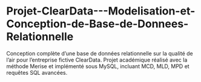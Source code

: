# Projet-ClearData---Modelisation-et-Conception-de-Base-de-Donnees-Relationnelle
Conception complète d’une base de données relationnelle sur la qualité de l’air pour l’entreprise fictive ClearData. Projet académique réalisé avec la méthode Merise et implémenté sous MySQL, incluant MCD, MLD, MPD et requêtes SQL avancées.
